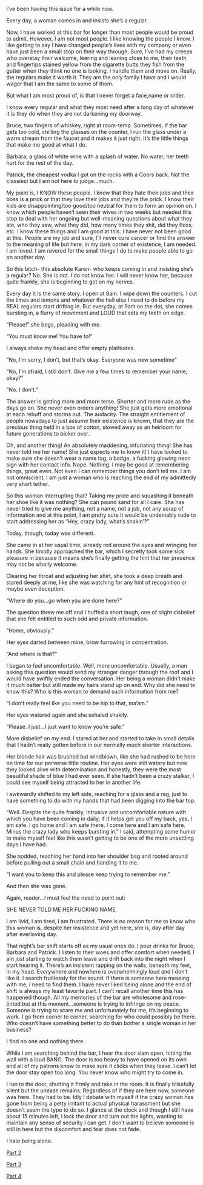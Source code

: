 I’ve been having this issue for a while now.

Every day, a woman comes in and insists she’s a regular.

Now, I have worked at this bar for longer than most people would be proud to admit. However, I am not most people. I like knowing the people I know. I like getting to say I have changed people’s lives with my company or even have just been a small stop on their way through. Sure,  I’ve had my creeps who overstay their welcome, leering and leaning close to me, their teeth and fingertips stained yellow from the cigarette butts they fish from the gutter when they think no one is looking. I handle them and move on. Really, the regulars make it worth it. They are the only family I have and I would wager that I am the same to some of them.

But what I am most proud of, is that I never forget a face,name or order.

I know every regular and what they most need after a long day of whatever it is they do when they are not darkening my doorway.

Bruce, two fingers of whiskey, right at room-temp. Sometimes, if the bar gets too cold, chilling the glasses on the counter, I run the glass under a warm stream from the faucet and it makes it just right. It’s the little things that make me good at what I do.

Barbara, a glass of white wine with a splash of water. No water, her teeth hurt for the rest of the day.

Patrick, the cheapest vodka I got on the rocks with a Coors back. Not the classiest but I am not here to judge…much.

My point is, I KNOW these people. I know that they hate their jobs and their boss is a prick or that they love their jobs and they’re the prick. I know their kids are disappointing/too good/too neutral for them to form an opinion on. I know which people haven’t seen their wives in two weeks but needed this stop to deal with her ongoing but well-meaning questions about what they ate, who they saw, what they did, how many times they shit, did they floss, etc. I know these things and I am good at this. I have never not been good at this. People are my job and sure, I’ll never cure cancer or find the answer to the meaning of life but here, in my dark corner of existence, I am needed. I am loved. I am revered for the small things I do to make people able to go on another day.

So this bitch- this absolute Karen- who keeps coming in and insisting she’s a regular? No. She is not. I do not know her. I will never know her, because quite frankly, she is beginning to get on my nerves.

Every day it is the same story. I open at 8am. I wipe down the counters. I cut the limes and lemons and whatever the hell else I need to do before my REAL regulars start drifting in. But everyday, at 9am on the dot, she comes bursting in, a flurry of movement and LOUD that sets my teeth on edge.

“Please!” she begs, pleading with me.

“You must know me! You have to!”

I always shake my head and offer empty platitudes.

“No, I’m sorry, I don’t, but that’s okay. Everyone was new sometime”

“No, I’m afraid, I still don’t. Give me a few times to remember your name, okay?”

“No. I don’t.”

The answer is getting more and more terse. Shorter and more rude as the days go on. She never even orders anything! She just gets more emotional at each rebuff and storms out. The audacity. The straight entitlement of people nowadays to just assume their existence is known, that they are the precious thing held in a box of cotton, stowed away as an heirloom for future generations to bicker over.

Oh, and another thing! An absolutely maddening, infuriating thing! She has never told me her name! She just expects me to know it! I have looked to make sure she doesn’t wear a name tag, a badge, a fucking glowing neon sign with her contact info. Nope. Nothing.  I may be good at remembering things, great even. Not even I can remember things you don’t tell me. I am not omniscient, I am just a woman who is reaching the end of my admittedly very short tether.

So this woman interrupting that? Taking my pride and squashing it beneath her shoe like it was nothing? She can pound sand for all I care. She has never tried to give me anything, not a name, not a job, not any scrap of information and at this point, I am pretty sure it would be undeniably rude to start addressing her as “Hey, crazy lady, what’s shakin’?”

Today, though, today was different.

She came in at her usual time, already red around the eyes and wringing her hands. She timidly approached the bar, which I secretly took some sick pleasure in because it means she’s finally getting the hint that her presence may not be wholly welcome.

Clearing her throat and adjusting her shirt, she took a deep breath and stared deeply at me, like she was watching for any hint of recognition or maybe even deception.

“Where do you…go when you are done here?”

The question threw me off and I huffed a short laugh, one of slight disbelief that she felt entitled to such odd and private information.

“Home, obviously.”

Her eyes darted between mine, brow furrowing in concentration.

“And where is that?”

I began to feel uncomfortable. Well, more uncomfortable. Usually, a man asking this question would send my stranger danger through the roof and I would have swiftly ended the conversation. Her being a woman didn’t make it much better but still made my hairs stand up on end. Why did she need to know this? Who is this woman to demand such information from me?

“I don’t really feel like you need to be hip to that, ma’am.”

Her eyes watered again and she exhaled shakily.

“Please. I just…I just want to know you’re safe.”

More disbelief on my end. I stared at her and started to take in small details that I hadn’t really gotten before in our normally much shorter interactions.

Her blonde hair was brushed but windblown, like she had rushed to be here on time for our perverse little routine. Her eyes were still watery but now they looked alive with determination and honestly, they were the most beautiful shade of blue I had ever seen. If she hadn’t been a crazy stalker, I could see myself being attracted to her in another life.

I awkwardly shifted to my left side, reaching for a glass and a rag, just to have something to do with my hands that had been digging into the bar top.

“Well. Despite the quite frankly, intrusive and uncomfortable nature with which you have been coming in daily, if it helps get you off my back, yes, I am safe. I go home and I am safe there. I come here and I am safe here. Minus the crazy lady who keeps bursting in.” I said, attempting some humor to make myself feel like this wasn’t getting to be one of the more unsettling days I have had.

She nodded, reaching her hand into her shoulder bag and rooted around before pulling out a small chain and handing it to me.

“I want you to keep this and please keep trying to remember me.”

And then she was gone.

Again, reader…I must feel the need to point out:

SHE NEVER TOLD ME HER FUCKING NAME.

I am livid, I am tired, I am frustrated. There is no reason for me to know who this woman is, despite her insistence and yet here, she is, day after day after everloving day.

That night’s bar shift starts off as my usual ones do. I pour drinks for Bruce, Barbara and Patrick. I listen to their woes and offer comfort when needed. I am just starting to watch them leave and drift back into the night when I start hearing it. There’s an insistent rapping on the walls, beneath my feet, in my head. Everywhere and nowhere is overwhelmingly loud and I don’t like it. I search fruitlessly for the sound. If there is someone here messing with me, I need to find them. I have never liked being alone and the end of shift is always my least favorite part. I can’t recall another time this has happened though. All my memories of the bar are wholesome and rose-tinted but at this moment…someone is trying to infringe on my peace. Someone is trying to scare me and unfortunately for me, it’s beginning to work. I go from corner to corner, searching for who could possibly be there. Who doesn’t have something better to do than bother a single woman in her business?

I find no one and nothing there.

While I am searching behind the bar, I hear the door slam open, hitting the wall with a loud BANG. The door is too heavy to have opened on its own and all of my patrons know to make sure it clicks when they leave. I can’t let the door stay open too long. You never know who might try to come in.

I run to the door, shutting it firmly and take in the room. It is finally blissfully silent but the unease remains. Regardless of if they are here now, someone was here. They had to be. Idly I debate with myself if the crazy woman has gone from being a petty irritant to actual physical harassment but she doesn’t seem the type to do so. I glance at the clock and though I still have about 15 minutes left, I lock the door and turn out the lights, wanting to maintain any sense of security I can get. I don’t want to believe someone is still in here but the discomfort and fear does not fade.

I hate being alone.

[Part 2](https://www.reddit.com/r/nosleep/comments/vqkr1v/she_thinks_i_dont_remember_their_faces_pt2/)

[Part 3](https://www.reddit.com/r/nosleep/comments/vravnc/she_thinks_i_dont_remember_their_faces_pt_3/)

[Part 4](https://www.reddit.com/r/nosleep/comments/vvyen6/she_thinks_i_dont_remember_their_faces_pt4/)